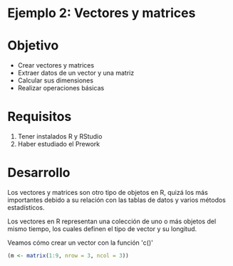 #      Ejemplo 2:  Vectores y matrices

# Objetivo

- Crear vectores y matrices
- Extraer datos de un vector y una matriz
- Calcular sus dimensiones
- Realizar operaciones básicas

# Requisitos

1. Tener instalados R y RStudio
2. Haber estudiado el Prework

# Desarrollo

Los vectores y matrices son otro tipo de objetos en R, quizá los más importantes
debido a su relación con las tablas de datos y varios métodos estadísticos.

Los vectores en R representan una colección de uno o más objetos del mismo tiempo,
los cuales definen el tipo de vector y su longitud.

Veamos cómo crear un vector con la función 'c()'

```R
(m <- matrix(1:9, nrow = 3, ncol = 3))
```


